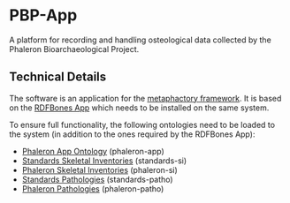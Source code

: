 # PBP-App

A platform for recording and handling osteological data collected by the Phaleron Bioarchaeological Project.

## Technical Details

The software is an application for the [metaphactory framework](https://www.metaphacts.com/product). It is based on the [RDFBones App](https://github.com/AnthroGraph/RDFBones-App) which needs to be installed on the same system.

To ensure full functionality, the following ontologies need to be loaded to the system (in addition to the ones required by the RDFBones App):

* [Phaleron App Ontology](https://github.com/AnthroGraph/Phaleron-AppOntology) (phaleron-app)
* [Standards Skeletal Inventories](https://github.com/RDFBones/Standards-SkeletalInventories) (standards-si)
* [Phaleron Skeletal Inventories](https://github.com/RDFBones/Phaleron-SkeletalInventory) (phaleron-si)
* [Standards Pathologies](https://github.com/RDFBones/Standards-Pathologies) (standards-patho)
* [Phaleron Pathologies](https://github.com/RDFBones/Phaleron-Pathologies) (phaleron-patho)
